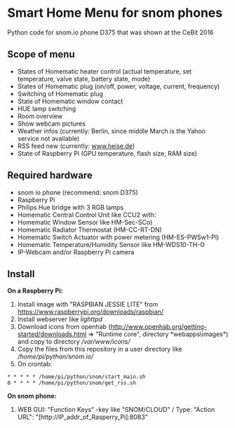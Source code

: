 Smart Home Menu for snom phones
===============================

Python code for snom.io phone D375 that was shown at the CeBit 2016

Scope of menu
-------------
* States of Homematic heater control (actual temperature, set temperature, valve state, battery state, mode)
* States of Homematic plug (on/off, power, voltage, current, frequency)
* Switching of Homematic plug
* State of Homematic window contact
* HUE lamp switching
* Room overview
* Show webcam pictures
* Weather infos (currently: Berlin, since middle March is the Yahoo service not available)
* RSS feed new (currently: www.heise.de)
* State of Raspberry Pi (GPU temperature, flash size, RAM size)


Required hardware
-----------------
* snom io phone (recommend: snom D375)
* Raspberry Pi
* Philips Hue bridge with 3 RGB lamps
* Homematic Central Control Unit like CCU2 with:
 * Homematic Window Sensor like HM-Sec-SCo)
 * Homematic Radiator Thermostat (HM-CC-RT-DN)
 * Homematic Switch Actuator with power metering (HM-ES-PWSw1-Pl)
 * Homematic Temperature/Humidity Sensor like HM-WDS10-TH-O
* IP-Webcam and/or Raspberry Pi camera


Install
-------

**On a Raspberry Pi:**
 1. Install image with "RASPBIAN JESSIE LITE" from https://www.raspberrypi.org/downloads/raspbian/ 
 2. Install webserver like *lighttpd* 
 3. Download icons from openhab (http://www.openhab.org/getting-started/downloads.html => "Runtime core", directory *webapps\images\*) and copy to directory */var/www/icons/* 
 4. Copy the files from this repository in a user directory like */home/pi/python/snom.io/*  
 5. On crontab:
```
* * * * * /home/pi/python/snom/start_main.sh
0 * * * * /home/pi/python/snom/get_rss.sh
```

**On snom phone:**
 1. WEB GUI: "Function Keys" -key like "SNOM/CLOUD" / Type: "Action URL": "[http://IP_addr_of_Rasperry_Pi]:8083"
 


